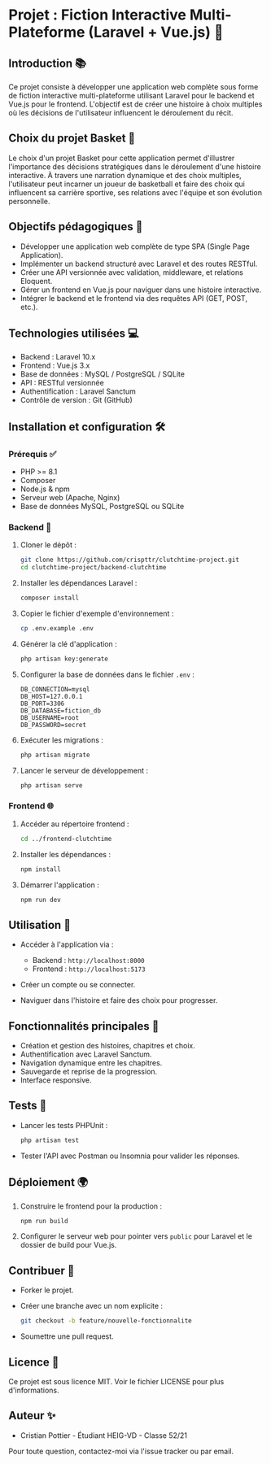 # Projet : Fiction Interactive Multi-Plateforme (Laravel + Vue.js) 🌟

## Introduction 📚

Ce projet consiste à développer une application web complète sous forme de fiction interactive multi-plateforme utilisant Laravel pour le backend et Vue.js pour le frontend. L'objectif est de créer une histoire à choix multiples où les décisions de l'utilisateur influencent le déroulement du récit.

## Choix du projet Basket 🏀

Le choix d'un projet Basket pour cette application permet d'illustrer l'importance des décisions stratégiques dans le déroulement d'une histoire interactive. À travers une narration dynamique et des choix multiples, l'utilisateur peut incarner un joueur de basketball et faire des choix qui influencent sa carrière sportive, ses relations avec l'équipe et son évolution personnelle.

## Objectifs pédagogiques 🎯

* Développer une application web complète de type SPA (Single Page Application).
* Implémenter un backend structuré avec Laravel et des routes RESTful.
* Créer une API versionnée avec validation, middleware, et relations Eloquent.
* Gérer un frontend en Vue.js pour naviguer dans une histoire interactive.
* Intégrer le backend et le frontend via des requêtes API (GET, POST, etc.).

## Technologies utilisées 💻

* Backend : Laravel 10.x
* Frontend : Vue.js 3.x
* Base de données : MySQL / PostgreSQL / SQLite
* API : RESTful versionnée
* Authentification : Laravel Sanctum
* Contrôle de version : Git (GitHub)

## Installation et configuration 🛠️

### Prérequis ✅

* PHP >= 8.1
* Composer
* Node.js & npm
* Serveur web (Apache, Nginx)
* Base de données MySQL, PostgreSQL ou SQLite

### Backend 🚀

1. Cloner le dépôt :

   ```bash
   git clone https://github.com/crispttr/clutchtime-project.git
   cd clutchtime-project/backend-clutchtime
   ```
2. Installer les dépendances Laravel :

   ```bash
   composer install
   ```
3. Copier le fichier d'exemple d'environnement :

   ```bash
   cp .env.example .env
   ```
4. Générer la clé d'application :

   ```bash
   php artisan key:generate
   ```
5. Configurer la base de données dans le fichier `.env` :

   ```env
   DB_CONNECTION=mysql
   DB_HOST=127.0.0.1
   DB_PORT=3306
   DB_DATABASE=fiction_db
   DB_USERNAME=root
   DB_PASSWORD=secret
   ```
6. Exécuter les migrations :

   ```bash
   php artisan migrate
   ```
7. Lancer le serveur de développement :

   ```bash
   php artisan serve
   ```

### Frontend 🌐

1. Accéder au répertoire frontend :

   ```bash
   cd ../frontend-clutchtime
   ```
2. Installer les dépendances :

   ```bash
   npm install
   ```
3. Démarrer l'application :

   ```bash
   npm run dev
   ```

## Utilisation 🚦

* Accéder à l'application via :

  * Backend : `http://localhost:8000`
  * Frontend : `http://localhost:5173`
* Créer un compte ou se connecter.
* Naviguer dans l'histoire et faire des choix pour progresser.

## Fonctionnalités principales 🌈

* Création et gestion des histoires, chapitres et choix.
* Authentification avec Laravel Sanctum.
* Navigation dynamique entre les chapitres.
* Sauvegarde et reprise de la progression.
* Interface responsive.

## Tests 🧪

* Lancer les tests PHPUnit :

  ```bash
  php artisan test
  ```
* Tester l'API avec Postman ou Insomnia pour valider les réponses.

## Déploiement 🌍

1. Construire le frontend pour la production :

   ```bash
   npm run build
   ```
2. Configurer le serveur web pour pointer vers `public` pour Laravel et le dossier de build pour Vue.js.

## Contribuer 🤝

* Forker le projet.
* Créer une branche avec un nom explicite :

  ```bash
  git checkout -b feature/nouvelle-fonctionnalite
  ```
* Soumettre une pull request.

## Licence 📜

Ce projet est sous licence MIT. Voir le fichier LICENSE pour plus d'informations.

## Auteur ✨

* Cristian Pottier - Étudiant HEIG-VD - Classe 52/21

Pour toute question, contactez-moi via l'issue tracker ou par email.
